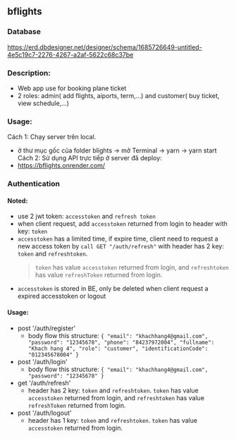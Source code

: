 ## bflights

### Database

https://erd.dbdesigner.net/designer/schema/1685726649-untitled-4e5c19c7-2276-4267-a2af-5622c68c37be

### Description:

-   Web app use for booking plane ticket
-   2 roles: admin( add flights, aiports, term,...) and customer( buy ticket, view schedule,...)

### Usage:
Cách 1: Chạy server trên local.
- ở thư mục gốc của folder blights -> mở Terminal -> yarn -> yarn start
Cách 2: Sử dụng API trực tiếp ở server đã deploy:
- https://bflights.onrender.com/

### Authentication

#### Noted:

-   use 2 jwt token: `accesstoken` and `refresh token`
-   when client request, add `accesstoken` returned from login to header with key: `token`
-   `accesstoken` has a limited time, if expire time, client need to request a new access token by `call GET "/auth/refresh"` with header has 2 key: `token` and `refreshtoken`.
    > `token` has value `accesstoken` returned from login, and `refreshtoken` has value `refreshToken` returned from login.
-   `accesstoken` is stored in BE, only be deleted when client request a expired accesstoken or logout

#### Usage:

-   post '/auth/register'
    -   body flow this structure:
        `{
  "email": "khachhang4@gmail.com",
  "password": "12345678",
  "phone": "84237972004",
  "fullname": "Khach hang 4",
  "role": "customer",
  "identificationCode": "012345678004"
}`
-   post '/auth/login'
    -   body flow this structure:
        `{
  "email": "khachhang4@gmail.com",
  "password": "12345678"
}`
-   get '/auth/refresh'
    -   header has 2 key: `token` and `refreshtoken`. `token` has value `accesstoken` returned from login, and `refreshtoken` has value `refreshToken` returned from login.
-   post '/auth/logout'
    -   header has 1 key: `token` and `refreshtoken`. `token` has value `accesstoken` returned from login.
